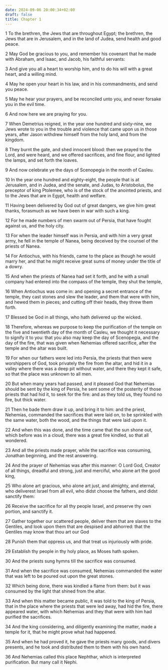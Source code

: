 ```yaml
---
date: 2024-09-06 20:00:34+02:00
draft: false
title: Chapter 1
---
```




1 To the brethren, the Jews that are throughout Egypt; the brethren, the Jews that are in Jerusalem, and in the land of Judea, send health and good peace.

2 May God be gracious to you, and remember his covenant that he made with Abraham, and Isaac, and Jacob, his faithful servants:

3 And give you all a heart to worship him, and to do his will with a great heart, and a willing mind.

4 May he open your heart in his law, and in his commandments, and send you peace.

5 May he hear your prayers, and be reconciled unto you, and never forsake you in the evil time.

6 And now here we are praying for you.

7 When Demetrius reigned, in the year one hundred and sixty-nine, we Jews wrote to you in the trouble and violence that came upon us in those years, after Jason withdrew himself from the holy land, and from the kingdom.

8 They burnt the gate, and shed innocent blood: then we prayed to the Lord, and were heard, and we offered sacrifices, and fine flour, and lighted the lamps, and set forth the loaves.

9 And now celebrate ye the days of Scenopegia in the month of Casleu.

10 In the year one hundred and eighty-eight, the people that is at Jerusalem, and in Judea, and the senate, and Judas, to Aristobolus, the preceptor of king Ptolemee, who is of the stock of the anointed priests, and to the Jews that are in Egypt, health and welfare.

11 Having been delivered by God out of great dangers, we give him great thanks, forasmuch as we have been in war with such a king.

12 For he made numbers of men swarm out of Persia, that have fought against us, and the holy city.

13 For when the leader himself was in Persia, and with him a very great army, he fell in the temple of Nanea, being deceived by the counsel of the priests of Nanea.

14 For Antiochus, with his friends, came to the place as though he would marry her, and that he might receive great sums of money under the title of a dowry.

15 And when the priests of Nanea had set it forth, and he with a small company had entered into the compass of the temple, they shut the temple,

16 When Antiochus was come in: and opening a secret entrance of the temple, they cast stones and slew the leader, and them that were with him, and hewed them in pieces; and cutting off their heads, they threw them forth.

17 Blessed be God in all things, who hath delivered up the wicked.

18 Therefore, whereas we purpose to keep the purification of the temple on the five and twentieth day of the month of Casleu, we thought it necessary to signify it to you: that you also may keep the day of Scenopegia, and the day of the fire, that was given when Nehemias offered sacrifice, after the temple and the altar was built.

19 For when our fathers were led into Persia, the priests that then were worshippers of God, took privately the fire from the altar, and hid it in a valley where there was a deep pit without water, and there they kept it safe, so that the place was unknown to all men.

20 But when many years had passed, and it pleased God that Nehemias should be sent by the king of Persia, he sent some of the posterity of those priests that had hid it, to seek for the fire: and as they told us, they found no fire, but thick water.

21 Then he bade them draw it up, and bring it to him: and the priest, Nehemias, commanded the sacrifices that were laid on, to be sprinkled with the same water, both the wood, and the things that were laid upon it.

22 And when this was done, and the time came that the sun shone out, which before was in a cloud, there was a great fire kindled, so that all wondered.

23 And all the priests made prayer, while the sacrifice was consuming, Jonathan beginning, and the rest answering.

24 And the prayer of Nehemias was after this manner: O Lord God, Creator of all things, dreadful and strong, just and merciful, who alone art the good king,

25 Who alone art gracious, who alone art just, and almighty, and eternal, who deliverest Israel from all evil, who didst choose the fathers, and didst sanctify them:

26 Receive the sacrifice for all thy people Israel, and preserve thy own portion, and sanctify it.

27 Gather together our scattered people, deliver them that are slaves to the Gentiles, and look upon them that are despised and abhorred: that the Gentiles may know that thou art our God

28 Punish them that oppress us, and that treat us injuriously with pride.

29 Establish thy people in thy holy place, as Moses hath spoken.

30 And the priests sung hymns till the sacrifice was consumed.

31 And when the sacrifice was consumed, Nehemias commanded the water that was left to be poured out upon the great stones.

32 Which being done, there was kindled a flame from them: but it was consumed by the light that shined from the altar.

33 And when this matter became public, it was told to the king of Persia, that in the place where the priests that were led away, had hid the fire, there appeared water, with which Nehemias and they that were with him had purified the sacrifices.

34 And the king considering, and diligently examining the matter, made a temple for it, that he might prove what had happened.

35 And when he had proved it, he gave the priests many goods, and divers presents, and he took and distributed them to them with his own hand.

36 And Nehemias called this place Nephthar, which is interpreted purification. But many call it Nephi.

